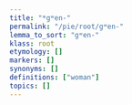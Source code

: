 ```yaml
---
title: "*gʷen-"
permalink: "/pie/root/gʷen-"
lemma_to_sort: "gʷen-"
klass: root
etymology: []
markers: []
synonyms: []
definitions: ["woman"]
topics: []
---
```

